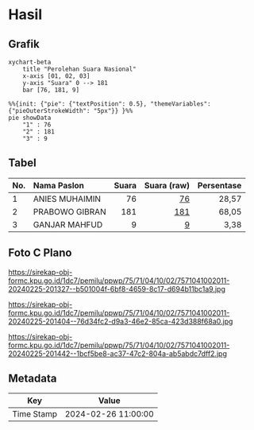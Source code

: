 # Hasil

## Grafik

```mermaid
xychart-beta
    title "Perolehan Suara Nasional"
    x-axis [01, 02, 03]
    y-axis "Suara" 0 --> 181
    bar [76, 181, 9]
```

```mermaid
%%{init: {"pie": {"textPosition": 0.5}, "themeVariables": {"pieOuterStrokeWidth": "5px"}} }%%
pie showData
    "1" : 76
    "2" : 181
    "3" : 9
```

## Tabel

| No. | Nama Paslon    | Suara | Suara (raw) | Persentase |
|:--- |:-------------- | -----:| -----------:| ----------:|
| 1   | ANIES MUHAIMIN | 76    | [76][p-1]   | 28,57      |
| 2   | PRABOWO GIBRAN | 181   | [181][p-2]  | 68,05      |
| 3   | GANJAR MAHFUD  | 9     | [9][p-3]    | 3,38       |


[p-1]: https://github.com/gigit-pemilu/pemilu-2024/blob/main/pilpres/hitung-suara/sub/75-gorontalo/sub/71-kota-gorontalo/sub/04-dungingi/sub/1002-libuo/sub/011-tps/sub/paslon-1.txt
[p-2]: https://github.com/gigit-pemilu/pemilu-2024/blob/main/pilpres/hitung-suara/sub/75-gorontalo/sub/71-kota-gorontalo/sub/04-dungingi/sub/1002-libuo/sub/011-tps/sub/paslon-2.txt
[p-3]: https://github.com/gigit-pemilu/pemilu-2024/blob/main/pilpres/hitung-suara/sub/75-gorontalo/sub/71-kota-gorontalo/sub/04-dungingi/sub/1002-libuo/sub/011-tps/sub/paslon-3.txt

## Foto C Plano

https://sirekap-obj-formc.kpu.go.id/1dc7/pemilu/ppwp/75/71/04/10/02/7571041002011-20240225-201327--b501004f-6bf8-4659-8c17-d694b11bc1a9.jpg

https://sirekap-obj-formc.kpu.go.id/1dc7/pemilu/ppwp/75/71/04/10/02/7571041002011-20240225-201404--76d34fc2-d9a3-46e2-85ca-423d388f68a0.jpg

https://sirekap-obj-formc.kpu.go.id/1dc7/pemilu/ppwp/75/71/04/10/02/7571041002011-20240225-201442--1bcf5be8-ac37-47c2-804a-ab5abdc7dff2.jpg


## Metadata

| Key        | Value               |
| ---------- | ------------------- |
| Time Stamp | 2024-02-26 11:00:00 |



